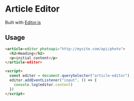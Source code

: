 # Article Editor

Built with [Editor.js](https://editorjs.io/)

## Usage

```html
<article-editor photoapi="http://mysite.com/api/photo">
  <h2>Heading</h2>
  <p>initial content</p>
</article-editor>

<script>
  const editor = document.querySelector("article-editor")
  editor.addEventListener("input", () => {
    console.log(editor.content)
  })
</script>
```

